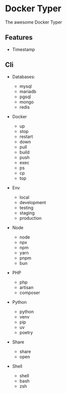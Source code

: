 # Docker Typer

The awesome Docker Typer

## Features

- Timestamp


## Cli

- Databases:
  - mysql
  - mariadb
  - pgsql
  - mongo
  - redis

- Docker
  - up
  - stop
  - restart
  - down
  - pull
  - build
  - push
  - exec
  - ps
  - cp
  - top

- Env
  - local
  - development
  - testing
  - staging
  - production

- Node
  - node
  - npx
  - npm
  - yarn
  - pnpm
  - bun

- PHP
  - php
  - artisan
  - composer

- Python
  - python
  - venv
  - pip
  - uv
  - poetry

- Share
  - share
  - open

- Shell
  - shell
  - bash
  - zsh